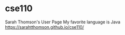 # cse110

Sarah Thomson's User Page
My favorite language is Java
https://sarahtthomson.github.io/cse110/
